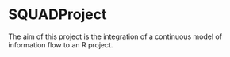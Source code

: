 # SQUADProject
The aim of this project is the integration of a continuous model of information flow to an R project.  
